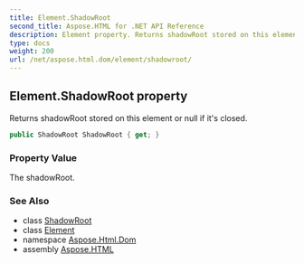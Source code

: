 ```yaml
---
title: Element.ShadowRoot
second_title: Aspose.HTML for .NET API Reference
description: Element property. Returns shadowRoot stored on this element or null if its closed
type: docs
weight: 200
url: /net/aspose.html.dom/element/shadowroot/
---
```

## Element.ShadowRoot property

Returns shadowRoot stored on this element or null if it's closed.

```csharp
public ShadowRoot ShadowRoot { get; }
```

### Property Value

The shadowRoot.

### See Also

* class [ShadowRoot](../../shadowroot/)
* class [Element](../)
* namespace [Aspose.Html.Dom](../../element/)
* assembly [Aspose.HTML](../../../)
